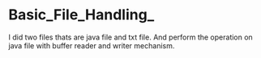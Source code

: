 # Basic_File_Handling_
I did two files thats are java file and txt file. And perform the operation on java file with buffer reader and writer mechanism.
